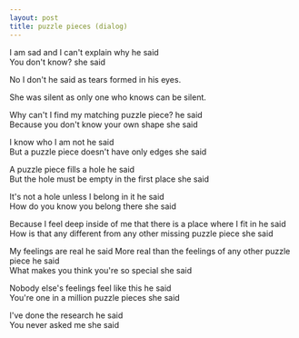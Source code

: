 ```yaml
---
layout: post
title: puzzle pieces (dialog)
---
```


I am sad and I can't explain why he said  
You don't know? she said

No I don't he said as tears formed in his eyes.

She was silent as only one who knows can be silent.

Why can't I find my matching puzzle piece? he said  
Because you don't know your own shape she said

I know who I am not he said  
But a puzzle piece doesn't have only edges she said

A puzzle piece fills a hole he said  
But the hole must be empty in the first place she said

It's not a hole unless I belong in it he said  
How do you know you belong there she said

Because I feel deep inside of me that there is a place where I fit in he said  
How is that any different from any other missing puzzle piece she said

My feelings are real he said More real than the feelings of any other puzzle piece he said  
What makes you think you're so special she said

Nobody else's feelings feel like this he said  
You're one in a million puzzle pieces she said

I've done the research he said  
You never asked me she said

